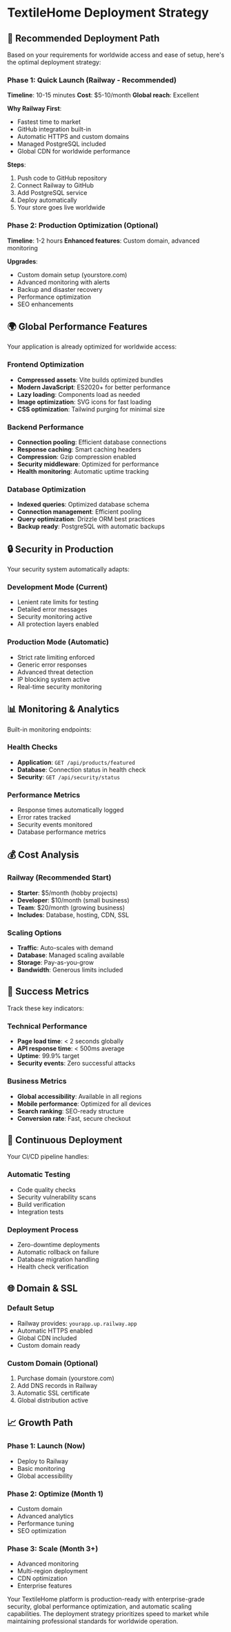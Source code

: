 # TextileHome Deployment Strategy

## 🚀 Recommended Deployment Path

Based on your requirements for worldwide access and ease of setup, here's the optimal deployment strategy:

### Phase 1: Quick Launch (Railway - Recommended)
**Timeline**: 10-15 minutes
**Cost**: $5-10/month
**Global reach**: Excellent

**Why Railway First**:
- Fastest time to market
- GitHub integration built-in
- Automatic HTTPS and custom domains
- Managed PostgreSQL included
- Global CDN for worldwide performance

**Steps**:
1. Push code to GitHub repository
2. Connect Railway to GitHub
3. Add PostgreSQL service
4. Deploy automatically
5. Your store goes live worldwide

### Phase 2: Production Optimization (Optional)
**Timeline**: 1-2 hours
**Enhanced features**: Custom domain, advanced monitoring

**Upgrades**:
- Custom domain setup (yourstore.com)
- Advanced monitoring with alerts
- Backup and disaster recovery
- Performance optimization
- SEO enhancements

## 🌍 Global Performance Features

Your application is already optimized for worldwide access:

### Frontend Optimization
- **Compressed assets**: Vite builds optimized bundles
- **Modern JavaScript**: ES2020+ for better performance
- **Lazy loading**: Components load as needed
- **Image optimization**: SVG icons for fast loading
- **CSS optimization**: Tailwind purging for minimal size

### Backend Performance
- **Connection pooling**: Efficient database connections
- **Response caching**: Smart caching headers
- **Compression**: Gzip compression enabled
- **Security middleware**: Optimized for performance
- **Health monitoring**: Automatic uptime tracking

### Database Optimization
- **Indexed queries**: Optimized database schema
- **Connection management**: Efficient pooling
- **Query optimization**: Drizzle ORM best practices
- **Backup ready**: PostgreSQL with automatic backups

## 🔒 Security in Production

Your security system automatically adapts:

### Development Mode (Current)
- Lenient rate limits for testing
- Detailed error messages
- Security monitoring active
- All protection layers enabled

### Production Mode (Automatic)
- Strict rate limiting enforced
- Generic error responses
- Advanced threat detection
- IP blocking system active
- Real-time security monitoring

## 📊 Monitoring & Analytics

Built-in monitoring endpoints:

### Health Checks
- **Application**: `GET /api/products/featured`
- **Database**: Connection status in health check
- **Security**: `GET /api/security/status`

### Performance Metrics
- Response times automatically logged
- Error rates tracked
- Security events monitored
- Database performance metrics

## 💰 Cost Analysis

### Railway (Recommended Start)
- **Starter**: $5/month (hobby projects)
- **Developer**: $10/month (small business)
- **Team**: $20/month (growing business)
- **Includes**: Database, hosting, CDN, SSL

### Scaling Options
- **Traffic**: Auto-scales with demand
- **Database**: Managed scaling available
- **Storage**: Pay-as-you-grow
- **Bandwidth**: Generous limits included

## 🎯 Success Metrics

Track these key indicators:

### Technical Performance
- **Page load time**: < 2 seconds globally
- **API response time**: < 500ms average
- **Uptime**: 99.9% target
- **Security events**: Zero successful attacks

### Business Metrics
- **Global accessibility**: Available in all regions
- **Mobile performance**: Optimized for all devices
- **Search ranking**: SEO-ready structure
- **Conversion rate**: Fast, secure checkout

## 🔄 Continuous Deployment

Your CI/CD pipeline handles:

### Automatic Testing
- Code quality checks
- Security vulnerability scans
- Build verification
- Integration tests

### Deployment Process
- Zero-downtime deployments
- Automatic rollback on failure
- Database migration handling
- Health check verification

## 🌐 Domain & SSL

### Default Setup
- Railway provides: `yourapp.up.railway.app`
- Automatic HTTPS enabled
- Global CDN included
- Custom domain ready

### Custom Domain (Optional)
1. Purchase domain (yourstore.com)
2. Add DNS records in Railway
3. Automatic SSL certificate
4. Global distribution active

## 📈 Growth Path

### Phase 1: Launch (Now)
- Deploy to Railway
- Basic monitoring
- Global accessibility

### Phase 2: Optimize (Month 1)
- Custom domain
- Advanced analytics
- Performance tuning
- SEO optimization

### Phase 3: Scale (Month 3+)
- Advanced monitoring
- Multi-region deployment
- CDN optimization
- Enterprise features

Your TextileHome platform is production-ready with enterprise-grade security, global performance optimization, and automatic scaling capabilities. The deployment strategy prioritizes speed to market while maintaining professional standards for worldwide operation.